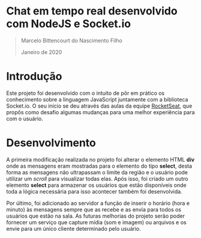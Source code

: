 # Chat em tempo real desenvolvido com NodeJS e Socket.io
> Marcelo Bittencourt do Nascimento Filho
>
> Janeiro de 2020

# Introdução
Este projeto foi desenvolvido com o intuito de pôr em prático os conhecimento sobre a linguagem JavaScript juntamente com a 
biblioteca Socket.io. O seu início se deu através das aulas da equipe [RocketSeat](https://rocketseat.com.br), que propôs 
como desafio algumas mudanças para uma melhor experiência para com o usuário.

# Desenvolvimento
A primeira modificação realizada no projeto foi alterar o elemento HTML **div** onde as mensagens eram mostradas para o elemento do tipo **select**, desta forma as mensagens não ultrapassam o limite da região e o usuário pode utilizar um *scroll* para visualizar todas elas. Após isso, foi criado um outro elemento **select** para armazenar os usuários que estão disponíveis onde toda a lógica necessária para isso acontecer também foi desenvolvida.
 
Por último, foi adicionado ao servidor a função de inserir o horário (hora e minuto) às mensagens sempre que as recebe e as envia para todos os usuários que estão na sala. As futuras melhorias do projeto serão poder fornecer um serviço que capture mídia (som e imagem) ou arquivos e os envie para um único cliente determinado pelo usuário.
